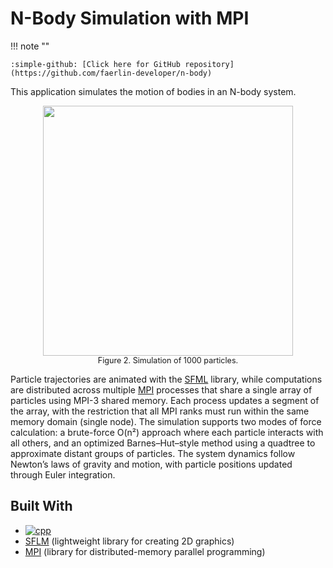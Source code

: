 # N-Body Simulation with MPI

!!! note ""

    :simple-github: [Click here for GitHub repository](https://github.com/faerlin-developer/n-body)

This application simulates the motion of bodies in an N-body system. 

<div align="center">
  <img class="animated-gif" src="../assets/n-body/sample.gif" width="400">
  <br/>
  <figcaption style="font-size: 0.9em;">Figure 2. Simulation of 1000 particles.</figcaption>
</div>

Particle trajectories are animated with the [SFML][sfml-url] library, while computations are distributed across multiple [MPI][mpi-url] processes that share a single array of particles using MPI-3 shared memory. Each process updates a segment of the array, with the restriction that all MPI ranks must run within the same memory domain (single node). The simulation supports two modes of force calculation: a brute-force O(n²) approach where each particle interacts with all others, and an optimized Barnes–Hut–style method using a quadtree to approximate distant groups of particles. The system dynamics follow Newton’s laws of gravity and motion, with particle positions updated through Euler integration.

## Built With

* [![cpp][cpp]][cpp-url]
* [SFLM][sfml-url] (lightweight library for creating 2D graphics)
* [MPI][mpi-url] (library for distributed-memory parallel programming)

<!-- MARKDOWN LINKS & IMAGES -->

[cpp]: https://img.shields.io/badge/C++-00599C?style=flat-square&logo=C%2B%2B&logoColor=white
[cpp-url]: https://cplusplus.com/
[sfml-url]: https://www.sfml-dev.org/
[mpi-url]: https://www.mpi-forum.org/
